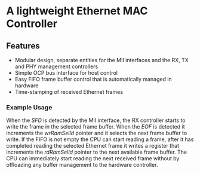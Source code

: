 # A lightweight Ethernet MAC Controller

## Features
* Modular design, separate entities for the MII interfaces and the RX, TX and PHY management controllers 
* Simple OCP bus interface for host control
* Easy FIFO frame buffer control that is automatically managed in hardware
* Time-stamping of received Ethernet frames
  
### Example Usage
When the _SFD_ is detected by the MII interface, the RX controller starts to write the frame in the selected frame buffer. When the _EOF_ is detected it increments the _wrRamSelId_ pointer and it selects the next frame buffer to write. If the FIFO is not empty the CPU can start reading a frame, after it has completed reading the selected Ethernet frame it writes a register that increments the _rdRamSelId_ pointer to the next available frame buffer. The CPU can immediately start reading the next received frame without by offloading any buffer management to the hardware controller.
